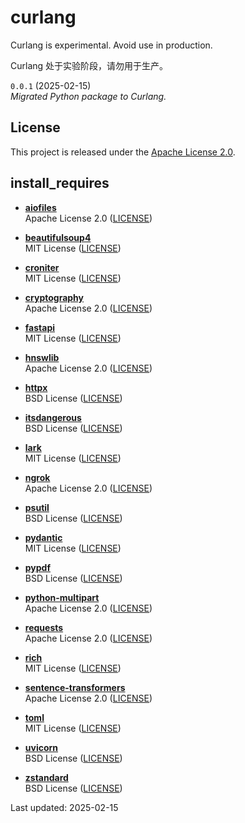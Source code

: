 # curlang

Curlang is experimental. Avoid use in production.

Curlang 处于实验阶段，请勿用于生产。

`0.0.1` (2025-02-15)\
*Migrated Python package to Curlang.*

## License

This project is released under the [Apache License 2.0](https://github.com/romlin/curlang/blob/main/LICENSE).

## install_requires

- **[aiofiles](https://pypi.org/project/aiofiles/)**\
  Apache License 2.0 ([LICENSE](https://github.com/Tinche/aiofiles/blob/main/LICENSE))

- **[beautifulsoup4](https://pypi.org/project/beautifulsoup4/)**\
  MIT License ([LICENSE](https://pypi.org/project/beautifulsoup4/))

- **[croniter](https://pypi.org/project/croniter/)**\
  MIT License ([LICENSE](https://github.com/kiorky/croniter/blob/master/LICENSE))

- **[cryptography](https://pypi.org/project/cryptography/)**\
  Apache License 2.0 ([LICENSE](https://github.com/pyca/cryptography/blob/main/LICENSE))

- **[fastapi](https://pypi.org/project/fastapi/)**\
  MIT License ([LICENSE](https://github.com/tiangolo/fastapi/blob/master/LICENSE))

- **[hnswlib](https://pypi.org/project/hnswlib/)**\
  Apache License 2.0 ([LICENSE](https://github.com/nmslib/hnswlib/blob/master/LICENSE))

- **[httpx](https://pypi.org/project/httpx/)**\
  BSD License ([LICENSE](https://github.com/encode/httpx/blob/master/LICENSE.md))

- **[itsdangerous](https://pypi.org/project/itsdangerous/)**\
  BSD License ([LICENSE](https://github.com/pallets/itsdangerous/blob/main/LICENSE.txt))

- **[lark](https://pypi.org/project/lark/)**\
  MIT License ([LICENSE](https://github.com/lark-parser/lark/blob/master/LICENSE))

- **[ngrok](https://pypi.org/project/ngrok/)**\
  Apache License 2.0 ([LICENSE](https://github.com/ngrok/ngrok-python/blob/main/LICENSE-APACHE))

- **[psutil](https://pypi.org/project/psutil/)**\
  BSD License ([LICENSE](https://github.com/giampaolo/psutil/blob/master/LICENSE))

- **[pydantic](https://pypi.org/project/pydantic/)**\
  MIT License ([LICENSE](https://github.com/pydantic/pydantic/blob/main/LICENSE))

- **[pypdf](https://pypi.org/project/pypdf/)**\
  BSD License ([LICENSE](https://github.com/py-pdf/pypdf/blob/main/LICENSE))

- **[python-multipart](https://pypi.org/project/python-multipart/)**\
  Apache License 2.0 ([LICENSE](https://github.com/Kludex/python-multipart/blob/master/LICENSE.txt))

- **[requests](https://pypi.org/project/requests/)**\
  Apache License 2.0 ([LICENSE](https://github.com/psf/requests/blob/main/LICENSE))

- **[rich](https://pypi.org/project/rich/)**\
  MIT License ([LICENSE](https://github.com/Textualize/rich/blob/master/LICENSE))

- **[sentence-transformers](https://pypi.org/project/sentence-transformers/)**\
  Apache License 2.0 ([LICENSE](https://github.com/UKPLab/sentence-transformers/blob/master/LICENSE))

- **[toml](https://pypi.org/project/toml/)**\
  MIT License ([LICENSE](https://github.com/uiri/toml/blob/master/LICENSE))

- **[uvicorn](https://pypi.org/project/uvicorn/)**\
  BSD License ([LICENSE](https://github.com/encode/uvicorn/blob/master/LICENSE.md))

- **[zstandard](https://pypi.org/project/zstandard/)**\
  BSD License ([LICENSE](https://github.com/indygreg/python-zstandard/blob/main/LICENSE))

Last updated: 2025-02-15